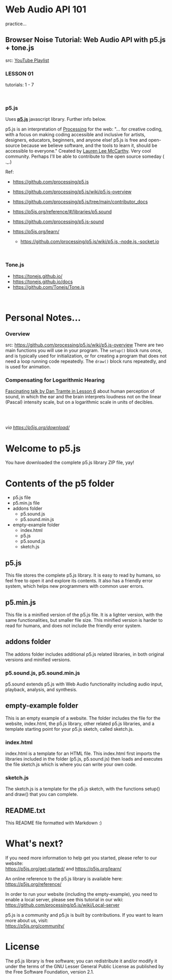 # Web Audio API 101

practice...

## Browser Noise Tutorial: Web Audio API with p5.js + tone.js
src: [YouTube Playlist](https://www.youtube.com/watch?v=mmluIbsmvoY&list=PLLgJJsrdwhPywJe2TmMzYNKHdIZ3PASbr)

### LESSON 01
tutorials: 1 - 7


<br />

### p5.js
Uses **[p5.js](https://p5js.org/)** javascript library. Further info below.

p5.js is an interpretation of [Processing](https://processing.org/) for the web: "... for creative coding, with a focus on making coding accessible and inclusive for artists, designers, educators, beginners, and anyone else! p5.js is free and open-source because we believe software, and the tools to learn it, should be accessible to everyone." Created by [Lauren Lee McCarthy](https://lauren-mccarthy.com/Info). Very cool community. Perhaps I'll be able to contribute to the open source someday ( ._.)

Ref:
* https://github.com/processing/p5.js
* https://github.com/processing/p5.js/wiki/p5.js-overview
* https://github.com/processing/p5.js/tree/main/contributor_docs
* https://p5js.org/reference/#/libraries/p5.sound
* https://github.com/processing/p5.js-sound

* https://p5js.org/learn/
    * https://github.com/processing/p5.js/wiki/p5.js,-node.js,-socket.io


<br />

### Tone.js

* https://tonejs.github.io/
* https://tonejs.github.io/docs
* https://github.com/Tonejs/Tone.js



<br />

# Personal Notes...

### Overview
src: https://github.com/processing/p5.js/wiki/p5.js-overview
There are two main functions you will use in your program. The `setup()` block runs once, and is typically used for initialization, or for creating a program that does not need a loop running code repeatedly. The `draw()` block runs repeatedly, and is used for animation.

### Compensating for Logarithmic Hearing
[Fascinating talk by Dan Tramte in Lesson 6](https://youtu.be/GLOZMmT5Oz4) about human perception of sound, in which the ear and the brain interprets loudness not on the linear (Pascal) intensity scale, but on a logarithmic scale in units of decibles.







<br />

<br />

_via https://p5js.org/download/_

# Welcome to p5.js

You have downloaded the complete p5.js library ZIP file, yay!

# Contents of the p5 folder

* p5.js file
* p5.min.js file
* addons folder
  * p5.sound.js
  * p5.sound.min.js
* empty-example folder
  * index.html
  * p5.js
  * p5.sound.js
  * sketch.js

## p5.js

This file stores the complete p5.js library. It is easy to read by humans, so feel free to open it and explore its contents. It also has a friendly error system, which helps new programmers with common user errors.

## p5.min.js

This file is a minified version of the p5.js file. It is a lighter version, with the same functionalities, but smaller file size. This minified version is harder to read for humans, and does not include the friendly error system.

## addons folder

The addons folder includes additional p5.js related libraries, in both original versions and minified versions.

### p5.sound.js, p5.sound.min.js

p5.sound extends p5.js with Web Audio functionality including audio input, playback, analysis, and synthesis.

## empty-example folder

This is an empty example of a website. The folder includes the file for the website, index.html, the p5.js library, other related p5.js libraries, and a template starting point for your p5.js sketch, called sketch.js.

### index.html

index.html is a template for an HTML file. This index.html first imports the libraries included in the folder (p5.js, p5.sound.js) then loads and executes the file sketch.js which is where you can write your own code.

### sketch.js

The sketch.js is a template for the p5.js sketch, with the functions setup() and draw() that you can complete.

## README.txt

This README file formatted with Markdown :)

# What's next?

If you need more information to help get you started, please refer to our website:  
https://p5js.org/get-started/ and https://p5js.org/learn/

An online reference to the p5.js library is available here:  
https://p5js.org/reference/

In order to run your website (including the empty-example), you need to enable a local server, please see this tutorial in our wiki:  
https://github.com/processing/p5.js/wiki/Local-server

p5.js is a community and p5.js is built by contributions. If you want to learn more about us, visit:  
https://p5js.org/community/

# License

The p5.js library is free software; you can redistribute it and/or modify it under the terms of the GNU Lesser General Public License as published by the Free Software Foundation, version 2.1.

